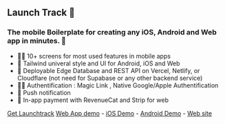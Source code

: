 ## Launch Track 🚀

### The mobile Boilerplate for creating any iOS, Android and Web app in minutes.  🚀

- 🙋‍♀️ 10+ screens for most used features in mobile apps
- 🌈 Tailwind univeral style and UI for Android, iOS and Web
- 💽 Deployable Edge Database and REST API on Vercel, Netlify, or Cloudflare (not need for Supabase or any other backend service)
- 👩‍💻 Authentification : Magic Link , Native Google/Apple Authentification
- 🍿 Push notification
- 🧙 In-app payment with RevenueCat and Strip for web



[Get Launchtrack]( https://launchtrack.dev) [Web App demo]( https://demo.launchtrack.dev) - [iOS Demo](https://appetize.io/app/norj4dwprifbk2dab5dfo6n2xq) - [Android Demo](https://appetize.io/app/cog3kwzczzchuy573agrthxrke) - [Web site]( https://launchtrack.dev)

